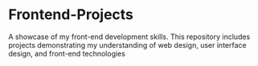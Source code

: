 # Frontend-Projects
A showcase of my front-end development skills. This repository includes projects demonstrating my understanding of web design, user interface design, and front-end technologies
